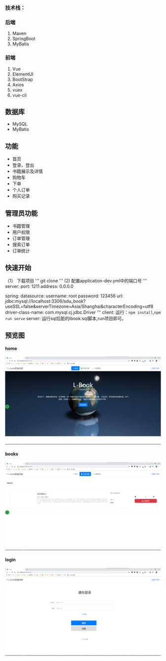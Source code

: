 ### 技术栈：
### 后端
1. Maven 
2. SpringBoot 
5. MyBatis 



### 前端
1. Vue
2. ElementUI
3. BootStrap
4. Axios
5. vuex 
6. vue-cli

## 数据库
- MySQL 
- MyBatis


## 功能
- 首页
- 登录，登出
- 书籍展示及详情
- 购物车
- 下单
- 个人订单
- 购买记录

## 管理员功能
- 书籍管理
- 用户权限
- 订单管理
- 搜索订单
- 订单统计


## 快速开始
（1） 下载项目
'''
git clone 
'''
(2)  配置application-dev.yml中的端口号
'''
server:
  port: 1211
  address: 0.0.0.0

spring:
  datasource:
    username: root
    password: 123456
    url: jdbc:mysql://localhost:3306/sdu_book?useSSL=false&serverTimezone=Asia/Shanghai&characterEncoding=utf8
    driver-class-name: com.mysql.cj.jdbc.Driver
'''
client: 运行：`npm install`,`npm run serve`
server: 运行sql后脏的lbook.sql脚本,run项目即可。

## 预览图
#### home
![home](readme_img/home.png)
#### books
![books](readme_img/books.png)
#### login
![login](readme_img/login.png)
